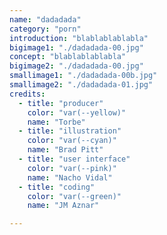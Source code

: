 ```yaml
---
name: "dadadada"
category: "porn"
introduction: "blablablablabla"
bigimage1: "./dadadada-00.jpg"
concept: "blablablablabla"
bigimage2: "./dadadada-00.jpg"
smallimage1: "./dadadada-00b.jpg"
smallimage2: "./dadadada-01.jpg"
credits:
  - title: "producer"
    color: "var(--yellow)"
    name: "Torbe"
  - title: "illustration"
    color: "var(--cyan)"
    name: "Brad Pitt"
  - title: "user interface"
    color: "var(--pink)"
    name: "Nacho Vidal"
  - title: "coding"
    color: "var(--green)"
    name: "JM Aznar"

---
```

